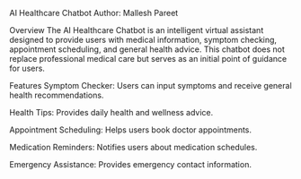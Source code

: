 AI Healthcare Chatbot
Author: Mallesh Pareet

Overview
The AI Healthcare Chatbot is an intelligent virtual assistant designed to provide users with medical information, symptom checking, appointment scheduling, and general health advice. This chatbot does not replace professional medical care but serves as an initial point of guidance for users.

Features
Symptom Checker: Users can input symptoms and receive general health recommendations.

Health Tips: Provides daily health and wellness advice.

Appointment Scheduling: Helps users book doctor appointments.

Medication Reminders: Notifies users about medication schedules.

Emergency Assistance: Provides emergency contact information.

